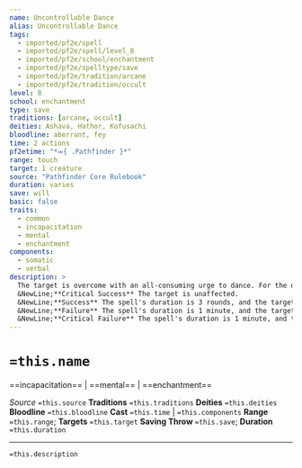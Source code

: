 ```yaml
---
name: Uncontrollable Dance
alias: Uncontrollable Dance
tags:
  - imported/pf2e/spell
  - imported/pf2e/spell/level_8
  - imported/pf2e/school/enchantment
  - imported/pf2e/spelltype/save
  - imported/pf2e/tradition/arcane
  - imported/pf2e/tradition/occult
level: 8
school: enchantment
type: save
traditions: [arcane, occult]
deities: Ashava, Hathor, Kofusachi
bloodline: aberrant, fey
time: 2 actions
pf2etime: "*⬺{ .Pathfinder }*"
range: touch
target: 1 creature
source: "Pathfinder Core Rulebook"
duration: varies
save: will
basic: false
traits:
  - common
  - incapacitation
  - mental
  - enchantment
components:
  - somatic
  - verbal
description: >
  The target is overcome with an all-consuming urge to dance. For the duration of the spell, the target is [[Flat-Footed]] and can't use reactions. While affected, the creature can't use actions with the move trait except to dance, using the Stride action to move up to half its Speed.
  &NewLine;**Critical Success** The target is unaffected.
  &NewLine;**Success** The spell's duration is 3 rounds, and the target must spend at least 1 action each turn dancing.
  &NewLine;**Failure** The spell's duration is 1 minute, and the target must spend at least 2 actions each turn dancing.
  &NewLine;**Critical Failure** The spell's duration is 1 minute, and the target must spend all its actions each turn dancing.
---
```

# `=this.name`
==incapacitation== | ==mental== | ==enchantment==

*Source* `=this.source`
**Traditions** `=this.traditions`
**Deities** `=this.deities`
**Bloodline** `=this.bloodline`
**Cast** `=this.time` | `=this.components`
**Range** `=this.range`; **Targets** `=this.target`
**Saving Throw** `=this.save`; **Duration** `=this.duration`

***
`=this.description`